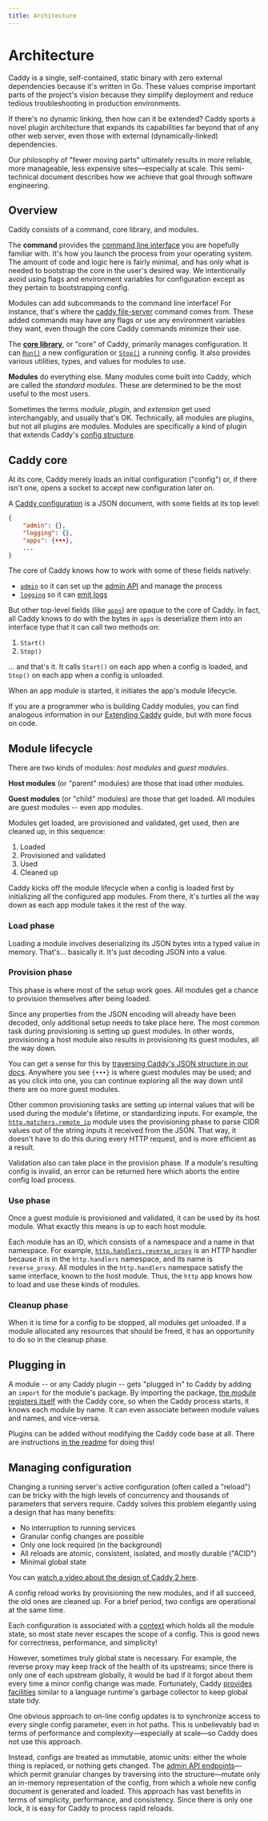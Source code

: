 ```yaml
---
title: Architecture
---
```


Architecture
============

Caddy is a single, self-contained, static binary with zero external dependencies because it's written in Go. These values comprise important parts of the project's vision because they simplify deployment and reduce tedious troubleshooting in production environments.

If there's no dynamic linking, then how can it be extended? Caddy sports a novel plugin architecture that expands its capabilities far beyond that of any other web server, even those with external (dynamically-linked) dependencies.

Our philosophy of "fewer moving parts" ultimately results in more reliable, more manageable, less expensive sites&mdash;especially at scale. This semi-technical document describes how we achieve that goal through software engineering.


## Overview

Caddy consists of a command, core library, and modules.

The **command** provides the [command line interface](/docs/command-line) you are hopefully familiar with. It's how you launch the process from your operating system. The amount of code and logic here is fairly minimal, and has only what is needed to bootstrap the core in the user's desired way. We intentionally avoid using flags and environment variables for configuration except as they pertain to bootstrapping config.

<aside class="tip">
	Modules can add subcommands to the command line interface! For instance, that's where the <a href="/docs/command-line#caddy-file-server">caddy file-server</a> command comes from. These added commands may have any flags or use any environment variables they want, even though the core Caddy commands minimize their use.
</aside>

The **[core library](https://pkg.go.dev/github.com/caddyserver/caddy/v2?tab=doc)**, or "core" of Caddy, primarily manages configuration. It can [`Run()`](https://pkg.go.dev/github.com/caddyserver/caddy/v2?tab=doc#Run) a new configuration or [`Stop()`](https://pkg.go.dev/github.com/caddyserver/caddy/v2?tab=doc#Stop) a running config. It also provides various utilities, types, and values for modules to use.

**Modules** do everything else. Many modules come built into Caddy, which are called the _standard modules_. These are determined to be the most useful to the most users.

<aside class="tip">
	Sometimes the terms <i>module</i>, <i>plugin</i>, and <i>extension</i> get used interchangably, and usually that's OK. Technically, all modules are plugins, but not all plugins are modules. Modules are specifically a kind of plugin that extends Caddy's <a href="/docs/json/">config structure</a>.
</aside>




## Caddy core

At its core, Caddy merely loads an initial configuration ("config") or, if there isn't one, opens a socket to accept new configuration later on.

A [Caddy configuration](/docs/json/) is a JSON document, with some fields at its top level:

```json
{
	"admin": {},
	"logging": {},
	"apps": {•••},
	...
}
```

The core of Caddy knows how to work with some of these fields natively: 

- [`admin`](/docs/json/admin/) so it can set up the [admin API](/docs/api) and manage the process
- [`logging`](/docs/json/logging/) so it can [emit logs](/docs/logging)

But other top-level fields (like [`apps`](/docs/json/apps/)) are opaque to the core of Caddy. In fact, all Caddy knows to do with the bytes in `apps` is deserialize them into an interface type that it can call two methods on:

1. `Start()`
2. `Stop()`

... and that's it. It calls `Start()` on each app when a config is loaded, and `Stop()` on each app when a config is unloaded.

When an app module is started, it initiates the app's module lifecycle.


<aside class="tip">
	If you are a programmer who is building Caddy modules, you can find analogous information in our <a href="/docs/extending-caddy">Extending Caddy</a> guide, but with more focus on code.
</aside>


## Module lifecycle

There are two kinds of modules: _host modules_ and _guest modules_.

**Host modules** (or "parent" modules) are those that load other modules.

**Guest modules** (or "child" modules) are those that get loaded. All modules are guest modules -- even app modules.

Modules get loaded, are provisioned and validated, get used, then are cleaned up, in this sequence:

1. Loaded
2. Provisioned and validated
3. Used
4. Cleaned up

Caddy kicks off the module lifecycle when a config is loaded first by initializing all the configured app modules. From there, it's turtles all the way down as each app module takes it the rest of the way.

### Load phase

Loading a module involves deserializing its JSON bytes into a typed value in memory. That's... basically it. It's just decoding JSON into a value.

### Provision phase

This phase is where most of the setup work goes. All modules get a chance to provision themselves after being loaded.

Since any properties from the JSON encoding will already have been decoded, only additional setup needs to take place here. The most common task during provisioning is setting up guest modules. In other words, provisioning a host module also results in provisioning its guest modules, all the way down.

You can get a sense for this by [traversing Caddy's JSON structure in our docs](/docs/json/). Anywhere you see `{•••}` is where guest modules may be used; and as you click into one, you can continue exploring all the way down until there are no more guest modules.

Other common provisioning tasks are setting up internal values that will be used during the module's lifetime, or standardizing inputs. For example, the [`http.matchers.remote_ip`](/docs/modules/http.matchers.remote_ip) module uses the provisioning phase to parse CIDR values out of the string inputs it received from the JSON. That way, it doesn't have to do this during every HTTP request, and is more efficient as a result.

Validation also can take place in the provision phase. If a module's resulting config is invalid, an error can be returned here which aborts the entire config load process.

### Use phase

Once a guest module is provisioned and validated, it can be used by its host module. What exactly this means is up to each host module.

Each module has an ID, which consists of a namespace and a name in that namespace. For example, [`http.handlers.reverse_proxy`](/docs/modules/http.handlers.reverse_proxy) is an HTTP handler because it is in the `http.handlers` namespace, and its name is `reverse_proxy`. All modules in the `http.handlers` namespace satisfy the same interface, known to the host module. Thus, the `http` app knows how to load and use these kinds of modules.

### Cleanup phase

When it is time for a config to be stopped, all modules get unloaded. If a module allocated any resources that should be freed, it has an opportunity to do so in the cleanup phase.


## Plugging in

A module -- or any Caddy plugin -- gets "plugged in" to Caddy by adding an `import` for the module's package. By importing the package, [the module registers itself](https://pkg.go.dev/github.com/caddyserver/caddy/v2?tab=doc#RegisterModule) with the Caddy core, so when the Caddy process starts, it knows each module by name. It can even associate between module values and names, and vice-versa.

<aside class="tip">
	Plugins can be added without modifying the Caddy code base at all. There are instructions <a href="https://github.com/caddyserver/caddy/#with-version-information-andor-plugins">in the readme</a> for doing this!
</aside>


## Managing configuration

Changing a running server's active configuration (often called a "reload") can be tricky with the high levels of concurrency and thousands of parameters that servers require. Caddy solves this problem elegantly using a design that has many benefits:

- No interruption to running services
- Granular config changes are possible
- Only one lock required (in the background)
- All reloads are atomic, consistent, isolated, and mostly durable ("ACID")
- Minimal global state

You can [watch a video about the design of Caddy 2 here](https://www.youtube.com/watch?v=EhJO8giOqQs).

A config reload works by provisioning the new modules, and if all succeed, the old ones are cleaned up. For a brief period, two configs are operational at the same time.

Each configuration is associated with a [context](https://pkg.go.dev/github.com/caddyserver/caddy/v2?tab=doc#Context) which holds all the module state, so most state never escapes the scope of a config. This is good news for correctness, performance, and simplicity!

However, sometimes truly global state is necessary. For example, the reverse proxy may keep track of the health of its upstreams; since there is only one of each upstream globally, it would be bad if it forgot about them every time a minor config change was made. Fortunately, Caddy [provides facilities](https://pkg.go.dev/github.com/caddyserver/caddy/v2?tab=doc#UsagePool) similar to a language runtime's garbage collector to keep global state tidy.

One obvious approach to on-line config updates is to synchronize access to every single config parameter, even in hot paths. This is unbelievably bad in terms of performance and complexity&mdash;especially at scale&mdash;so Caddy does not use this approach.

Instead, configs are treated as immutable, atomic units: either the whole thing is replaced, or nothing gets changed. The [admin API endpoints](/docs/api)&mdash;which permit granular changes by traversing into the structure&mdash;mutate only an in-memory representation of the config, from which a whole new config document is generated and loaded. This approach has vast benefits in terms of simplicity, performance, and consistency. Since there is only one lock, it is easy for Caddy to process rapid reloads.

